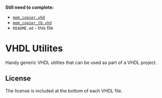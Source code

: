 **Still need to complete:**

* [`mem_copier.vhd`](mem_copier/mem_copier.vhd)
* [`mem_copier_tb.vhd`](mem_copier/mem_copier_tb.vhd)
* `README.md` - this file

# VHDL Utilites

Handy generic VHDL utilites that can be used as part of a VHDL project.

## License

The license is included at the bottom of each VHDL file.
